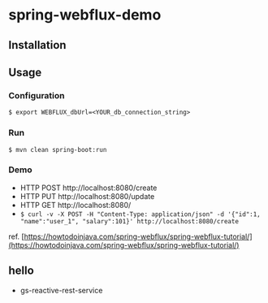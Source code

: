 # spring-webflux-demo

## Installation

## Usage

### Configuration

``` shell
$ export WEBFLUX_dbUrl=<YOUR_db_connection_string>
```

### Run

``` shell
$ mvn clean spring-boot:run
```

### Demo

* HTTP POST http://localhost:8080/create
* HTTP PUT http://localhost:8080/update
* HTTP GET http://localhost:8080/
* `$ curl -v -X POST -H "Content-Type: application/json" -d '{"id":1, "name":"user_1", "salary":101}' http://localhost:8080/create`

ref. [https://howtodoinjava.com/spring-webflux/spring-webflux-tutorial/](https://howtodoinjava.com/spring-webflux/spring-webflux-tutorial/)

## hello

- gs-reactive-rest-service